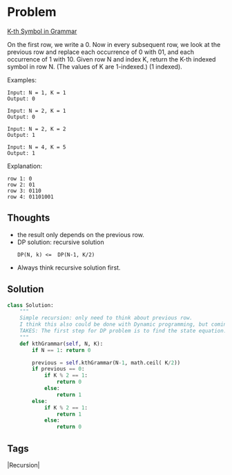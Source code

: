 # Problem
[K-th Symbol in Grammar](https://leetcode.com/problems/k-th-symbol-in-grammar)

On the first row, we write a 0. Now in every subsequent row, we look at the previous row and replace each occurrence of 0 with 01, 
and each occurrence of 1 with 10.
Given row N and index K, return the K-th indexed symbol in row N. (The values of K are 1-indexed.) (1 indexed).

Examples:
```
Input: N = 1, K = 1
Output: 0

Input: N = 2, K = 1
Output: 0

Input: N = 2, K = 2
Output: 1

Input: N = 4, K = 5
Output: 1
```
Explanation:
```
row 1: 0
row 2: 01
row 3: 0110
row 4: 01101001
```
## Thoughts
- the result only depends on the previous row. 
- DP solution: recursive solution
  ```
  DP(N, k) <=  DP(N-1, K/2)
  ```
- Always think recursive solution first.

## Solution
```python
class Solution:
    """
    Simple recursion: only need to think about previous row.
    I think this also could be done with Dynamic programming, but coming up with a space-saving algorithm is harder 
    TAKES: The first step for DP problem is to find the state equation. then use recursion/bottom-up approach 
    """
    def kthGrammar(self, N, K):
        if N == 1: return 0

        previous = self.kthGrammar(N-1, math.ceil( K/2))
        if previous == 0:
            if K % 2 == 1:
                return 0
            else:
                return 1
        else:
            if K % 2 == 1:
                return 1
            else:
                return 0

```

## Tags
|Recursion|

[comment]: <timestamp:2019-06-16>
